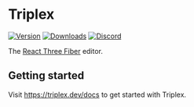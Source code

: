 # Triplex

[![Version](https://img.shields.io/npm/v/@triplex/run?style=flat&colorA=000000&colorB=000000)](https://npmjs.com/package/@triplex/run)
[![Downloads](https://img.shields.io/npm/dt/@triplex/run.svg?style=flat&colorA=000000&colorB=000000)](https://npmjs.com/package/@triplex/run)
[![Discord](https://img.shields.io/discord/1077806513009197156?style=flat&colorA=000000&colorB=000000&label=discord&logo=discord&logoColor=000000)](https://discord.gg/nBzRBUEs4b)

The [React Three Fiber](https://github.com/pmndrs/react-three-fiber) editor.

## Getting started

Visit https://triplex.dev/docs to get started with Triplex.
